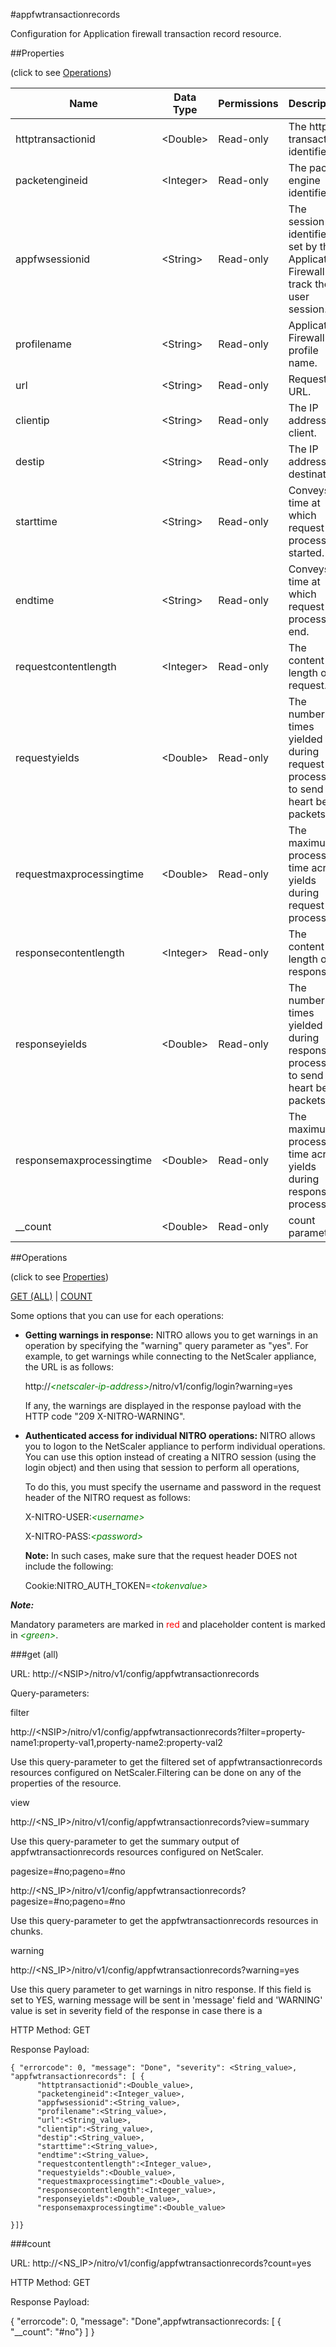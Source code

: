 #appfwtransactionrecords

Configuration for Application firewall transaction record resource.


##Properties 
<span>(click to see [Operations](#operations))</span>


<table><thead><tr><th>Name</th><th> Data Type</th><th> Permissions</th><th>Description</th></tr></thead><tbody><tr><td>httptransactionid</td><td>&lt;Double></td><td>Read-only</td><td>The http transaction identifier.</td><tr><tr><td>packetengineid</td><td>&lt;Integer></td><td>Read-only</td><td>The packet engine identifier.</td><tr><tr><td>appfwsessionid</td><td>&lt;String></td><td>Read-only</td><td>The session identifier set by the Application Firewall to track the user session.</td><tr><tr><td>profilename</td><td>&lt;String></td><td>Read-only</td><td>Application Firewall profile name.</td><tr><tr><td>url</td><td>&lt;String></td><td>Read-only</td><td>Request URL.</td><tr><tr><td>clientip</td><td>&lt;String></td><td>Read-only</td><td>The IP address of client.</td><tr><tr><td>destip</td><td>&lt;String></td><td>Read-only</td><td>The IP address of destination.</td><tr><tr><td>starttime</td><td>&lt;String></td><td>Read-only</td><td>Conveys time at which request processing started.</td><tr><tr><td>endtime</td><td>&lt;String></td><td>Read-only</td><td>Conveys time at which request processing end.</td><tr><tr><td>requestcontentlength</td><td>&lt;Integer></td><td>Read-only</td><td>The content length of request.</td><tr><tr><td>requestyields</td><td>&lt;Double></td><td>Read-only</td><td>The number of times yielded during request processing to send heart beat packets.</td><tr><tr><td>requestmaxprocessingtime</td><td>&lt;Double></td><td>Read-only</td><td>The maximum processing time across yields during request processing.</td><tr><tr><td>responsecontentlength</td><td>&lt;Integer></td><td>Read-only</td><td>The content length of response.</td><tr><tr><td>responseyields</td><td>&lt;Double></td><td>Read-only</td><td>The number of times yielded during response processing to send heart beat packets.</td><tr><tr><td>responsemaxprocessingtime</td><td>&lt;Double></td><td>Read-only</td><td>The maximum processing time across yields during response processing.</td><tr><tr><td>__count</td><td>&lt;Double></td><td>Read-only</td><td>count parameter</td><tr></tbody></table>
##Operations 
<span>(click to see [Properties](#properties))</span>


[GET (ALL)](#get-(all)) | [COUNT](#count)


Some options that you can use for each operations:
<ul><li><p><b>Getting warnings in response:</b> NITRO allows you to get warnings in an operation by specifying the "warning" query parameter as "yes". For example, to get warnings while connecting to the NetScaler appliance, the URL is as follows:</p><p>http://<span style="color:green;font-style:italic;">&lt;netscaler-ip-address&gt;</span>/nitro/v1/config/login?warning=yes</p><p>If any, the warnings are displayed in the response payload with the HTTP code "209 X-NITRO-WARNING".</p></li><li><p><b>Authenticated access for individual NITRO operations:</b> NITRO allows you to logon to the NetScaler appliance to perform individual operations. You can use this option instead of creating a NITRO session (using the login object) and then using that session to perform all operations,</p><p>To do this, you must specify the username and password in the request header of the NITRO request as follows:</p><p>X-NITRO-USER:<span style="color:green;font-style:italic;">&lt;username&gt;</span></p><p>X-NITRO-PASS:<span style="color:green;font-style:italic;">&lt;password&gt;</span></p><p><b>Note:</b> In such cases, make sure that the request header DOES not include the following:</p><p>Cookie:NITRO_AUTH_TOKEN=<span style="color:green;font-style:italic;">&lt;tokenvalue&gt;</span></p></li></ul>



***Note:*** 
Mandatory parameters are marked in <span style="color:#FF0000;">red</span> and placeholder content is marked in <span style="color:green;font-style:italic">&lt;green&gt;</span>.

###get (all)



URL: http://&lt;NSIP&gt;/nitro/v1/config/appfwtransactionrecords
Query-parameters:
filter
http://&lt;NSIP&gt;/nitro/v1/config/appfwtransactionrecords?filter=property-name1:property-val1,property-name2:property-val2
Use this query-parameter to get the filtered set of appfwtransactionrecords resources configured on NetScaler.Filtering can be done on any of the properties of the resource.


view
http://&lt;NS_IP&gt;/nitro/v1/config/appfwtransactionrecords?view=summary
Use this query-parameter to get the summary output of appfwtransactionrecords resources configured on NetScaler.


pagesize=#no;pageno=#no
http://&lt;NS_IP&gt;/nitro/v1/config/appfwtransactionrecords?pagesize=#no;pageno=#no
Use this query-parameter to get the appfwtransactionrecords resources in chunks.


warning
http://&lt;NS_IP&gt;/nitro/v1/config/appfwtransactionrecords?warning=yes
Use this query parameter to get warnings in nitro response. If this field is set to YES, warning message will be sent in 'message' field and 'WARNING' value is set in severity field of the response in case there is a



HTTP Method: GET
Response Payload: ```{ "errorcode": 0, "message": "Done", "severity": <String_value>, "appfwtransactionrecords": [ {      "httptransactionid":<Double_value>,      "packetengineid":<Integer_value>,      "appfwsessionid":<String_value>,      "profilename":<String_value>,      "url":<String_value>,      "clientip":<String_value>,      "destip":<String_value>,      "starttime":<String_value>,      "endtime":<String_value>,      "requestcontentlength":<Integer_value>,      "requestyields":<Double_value>,      "requestmaxprocessingtime":<Double_value>,      "responsecontentlength":<Integer_value>,      "responseyields":<Double_value>,      "responsemaxprocessingtime":<Double_value>}]}```



###count



URL: http://&lt;NS_IP&gt;/nitro/v1/config/appfwtransactionrecords?count=yes
HTTP Method: GET
Response Payload: 
{ "errorcode": 0, "message": "Done",appfwtransactionrecords: [ { "__count": "#no"} ] }


